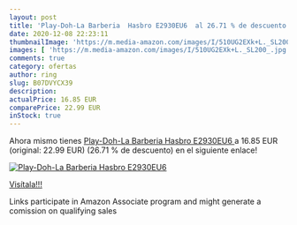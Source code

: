 ```yaml
---
layout: post
title: 'Play-Doh-La Barberia  Hasbro E2930EU6  al 26.71 % de descuento'
date: 2020-12-08 22:23:11
thumbnailImage: 'https://m.media-amazon.com/images/I/510UG2EXk+L._SL200_.jpg'
images: [ 'https://m.media-amazon.com/images/I/510UG2EXk+L._SL200_.jpg' ]
comments: true
category: ofertas
author: ring
slug: B07DVYCX39
description:
actualPrice: 16.85 EUR
comparePrice: 22.99 EUR
inStock: true
---
```


Ahora mismo tienes [Play-Doh-La Barberia  Hasbro E2930EU6 ](https://www.amazon.es/dp/B07DVYCX39/?tag=tolees-21) a 16.85 EUR (original: 22.99 EUR) (26.71 %  de descuento) en el siguiente enlace!

[![Play-Doh-La Barberia  Hasbro E2930EU6 ](https://m.media-amazon.com/images/I/510UG2EXk+L._SL200_.jpg)](https://www.amazon.es/dp/B07DVYCX39/?tag=tolees-21)

[Visítala!!!](https://www.amazon.es/dp/B07DVYCX39/?tag=tolees-21)

Links participate in Amazon Associate program and might generate a comission on qualifying sales

